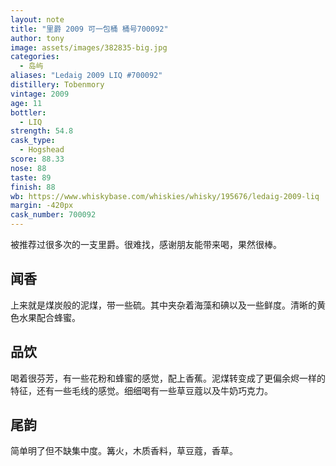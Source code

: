 ```yaml
---
layout: note
title: "里爵 2009 可一包桶 桶号700092"
author: tony
image: assets/images/382835-big.jpg
categories:
  - 岛屿
aliases: "Ledaig 2009 LIQ #700092"
distillery: Tobenmory
vintage: 2009
age: 11
bottler:
  - LIQ
strength: 54.8
cask_type:
  - Hogshead
score: 88.33
nose: 88
taste: 89
finish: 88
wb: https://www.whiskybase.com/whiskies/whisky/195676/ledaig-2009-liq
margin: -420px
cask_number: 700092
---
```

被推荐过很多次的一支里爵。很难找，感谢朋友能带来喝，果然很棒。

## 闻香
上来就是煤炭般的泥煤，带一些硫。其中夹杂着海藻和碘以及一些鲜度。清晰的黄色水果配合蜂蜜。

## 品饮
喝着很芬芳，有一些花粉和蜂蜜的感觉，配上香蕉。泥煤转变成了更偏余烬一样的特征，还有一些毛线的感觉。细细喝有一些草豆蔻以及牛奶巧克力。

## 尾韵
简单明了但不缺集中度。篝火，木质香料，草豆蔻，香草。

